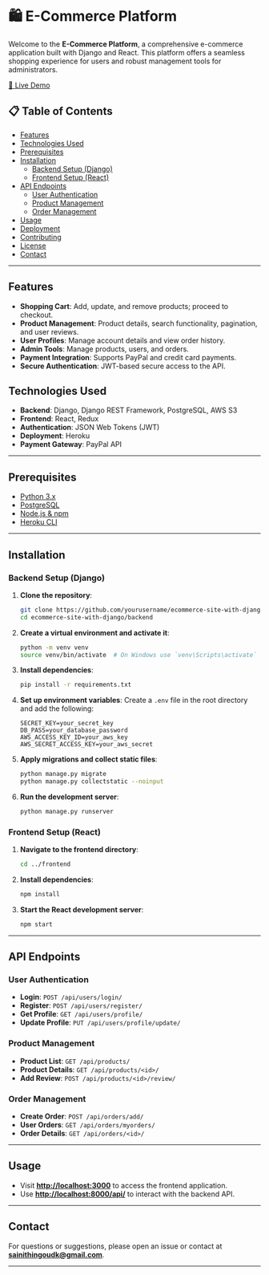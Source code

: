 
# 🛍️ E-Commerce Platform

Welcome to the **E-Commerce Platform**, a comprehensive e-commerce application built with Django and React. This platform offers a seamless shopping experience for users and robust management tools for administrators.

[🔗 Live Demo](https://handmadehub-4c471829f515.herokuapp.com/#/)

## 📋 Table of Contents

- [Features](#features)
- [Technologies Used](#technologies-used)
- [Prerequisites](#prerequisites)
- [Installation](#installation)
  - [Backend Setup (Django)](#backend-setup-django)
  - [Frontend Setup (React)](#frontend-setup-react)
- [API Endpoints](#api-endpoints)
  - [User Authentication](#user-authentication)
  - [Product Management](#product-management)
  - [Order Management](#order-management)
- [Usage](#usage)
- [Deployment](#deployment)
- [Contributing](#contributing)
- [License](#license)
- [Contact](#contact)

---

## Features

- **Shopping Cart**: Add, update, and remove products; proceed to checkout.
- **Product Management**: Product details, search functionality, pagination, and user reviews.
- **User Profiles**: Manage account details and view order history.
- **Admin Tools**: Manage products, users, and orders.
- **Payment Integration**: Supports PayPal and credit card payments.
- **Secure Authentication**: JWT-based secure access to the API.

## Technologies Used

- **Backend**: Django, Django REST Framework, PostgreSQL, AWS S3
- **Frontend**: React, Redux
- **Authentication**: JSON Web Tokens (JWT)
- **Deployment**: Heroku
- **Payment Gateway**: PayPal API

---

## Prerequisites

- [Python 3.x](https://www.python.org/downloads/)
- [PostgreSQL](https://www.postgresql.org/)
- [Node.js & npm](https://nodejs.org/en/)
- [Heroku CLI](https://devcenter.heroku.com/articles/heroku-cli)

---

## Installation

### Backend Setup (Django)

1. **Clone the repository**:

   ```bash
   git clone https://github.com/yourusername/ecommerce-site-with-django.git
   cd ecommerce-site-with-django/backend
   ```

2. **Create a virtual environment and activate it**:

   ```bash
   python -m venv venv
   source venv/bin/activate  # On Windows use `venv\Scripts\activate`
   ```

3. **Install dependencies**:

   ```bash
   pip install -r requirements.txt
   ```

4. **Set up environment variables**: Create a `.env` file in the root directory and add the following:

   ```env
   SECRET_KEY=your_secret_key
   DB_PASS=your_database_password
   AWS_ACCESS_KEY_ID=your_aws_key
   AWS_SECRET_ACCESS_KEY=your_aws_secret
   ```

5. **Apply migrations and collect static files**:

   ```bash
   python manage.py migrate
   python manage.py collectstatic --noinput
   ```

6. **Run the development server**:

   ```bash
   python manage.py runserver
   ```

### Frontend Setup (React)

1. **Navigate to the frontend directory**:

   ```bash
   cd ../frontend
   ```

2. **Install dependencies**:

   ```bash
   npm install
   ```

3. **Start the React development server**:

   ```bash
   npm start
   ```

---

## API Endpoints

### User Authentication

- **Login**: `POST /api/users/login/`
- **Register**: `POST /api/users/register/`
- **Get Profile**: `GET /api/users/profile/`
- **Update Profile**: `PUT /api/users/profile/update/`

### Product Management

- **Product List**: `GET /api/products/`
- **Product Details**: `GET /api/products/<id>/`
- **Add Review**: `POST /api/products/<id>/review/`

### Order Management

- **Create Order**: `POST /api/orders/add/`
- **User Orders**: `GET /api/orders/myorders/`
- **Order Details**: `GET /api/orders/<id>/`

---

## Usage

- Visit **[http://localhost:3000](http://localhost:3000)** to access the frontend application.
- Use **[http://localhost:8000/api/](http://localhost:8000/api/)** to interact with the backend API.

---

## Contact

For questions or suggestions, please open an issue or contact at **[sainithingoudk@gmail.com](mailto:sainithingoudk@gmail.com)**.

---
